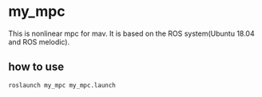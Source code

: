 # my_mpc
This is nonlinear mpc for mav.
It is based on the ROS system(Ubuntu 18.04 and ROS melodic).

## how to use
```
roslaunch my_mpc my_mpc.launch
```
